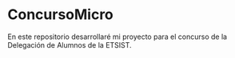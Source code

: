# ConcursoMicro
En este repositorio desarrollaré mi proyecto para el concurso de la Delegación de Alumnos de la ETSIST.
